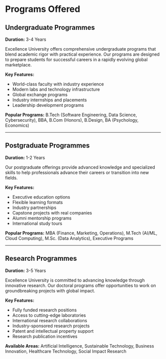 # Programs Offered

## Undergraduate Programmes
**Duration:** 3-4 Years

Excellence University offers comprehensive undergraduate programs that blend academic rigor with practical experience. Our programs are designed to prepare students for successful careers in a rapidly evolving global marketplace.

**Key Features:**
- World-class faculty with industry experience
- Modern labs and technology infrastructure
- Global exchange programs
- Industry internships and placements
- Leadership development programs

**Popular Programs:** B.Tech (Software Engineering, Data Science, Cybersecurity), BBA, B.Com (Honors), B.Design, BA (Psychology, Economics)

---

## Postgraduate Programmes
**Duration:** 1-2 Years

Our postgraduate offerings provide advanced knowledge and specialized skills to help professionals advance their careers or transition into new fields.

**Key Features:**
- Executive education options
- Flexible learning formats
- Industry partnerships
- Capstone projects with real companies
- Alumni mentorship programs
- International study tours

**Popular Programs:** MBA (Finance, Marketing, Operations), M.Tech (AI/ML, Cloud Computing), M.Sc. (Data Analytics), Executive Programs

---

## Research Programmes
**Duration:** 3-5 Years

Excellence University is committed to advancing knowledge through innovative research. Our doctoral programs offer opportunities to work on groundbreaking projects with global impact.

**Key Features:**
- Fully funded research positions
- Access to cutting-edge laboratories
- International research collaborations
- Industry-sponsored research projects
- Patent and intellectual property support
- Research publication incentives

**Available Areas:** Artificial Intelligence, Sustainable Technology, Business Innovation, Healthcare Technology, Social Impact Research 
